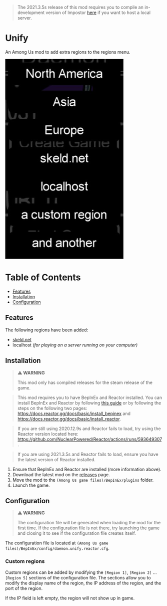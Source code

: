 ﻿> The 2021.3.5s release of this mod requires you to compile an in-development version of Impostor
> [here](https://github.com/Impostor/Impostor/tree/2021.3.5) if you want to host a local server.

# Unify

An Among Us mod to add extra regions to the regions menu.

![Regions menu](images/RegionsMenu.jpg)

# Table of Contents
- [Features](#features)
- [Installation](#installation)
- [Configuration](#configuration)

## Features

The following regions have been added:
- [skeld.net](https://skeld.net/)
- localhost *(for playing on a server running on your computer)*

## Installation

> **⚠ WARNING**
>
> This mod only has compiled releases for the steam release of the game.

> This mod requires you to have BepInEx and Reactor installed. You can install BepInEx and Reactor by following [this guide](INSTALLATION.md) or by following the steps on the
> following two pages: https://docs.reactor.gg/docs/basic/install_bepinex and https://docs.reactor.gg/docs/basic/install_reactor.

> If you are still using 2020.12.9s and Reactor fails to load, try using the Reactor version located
> here: https://github.com/NuclearPowered/Reactor/actions/runs/593649307.

> If you are using 2021.3.5s and Reactor fails to load, ensure you have the latest version of Reactor installed.

1. Ensure that BepInEx and Reactor are installed (more information above).
2. Download the latest mod on the [releases](https://github.com/DaemonBeast/Unify/releases) page.
3. Move the mod to the `(Among Us game files)/BepInEx/plugins` folder.
4. Launch the game.

## Configuration

> **⚠ WARNING**
>
> The configuration file will be generated when loading the mod for
> the first time. If the configuration file is not there, try
> launching the game and closing it to see if the configuration
> file creates itself.

The configuration file is located at
`(Among Us game files)/BepInEx/config/daemon.unify.reactor.cfg`.

### Custom regions

Custom regions can be added by modifying the `[Region 1]`,
`[Region 2]` ... `[Region 5]` sections of the configuration file.
The sections allow you to modify the display name of the region,
the IP address of the region, and the port of the region.

If the IP field is left empty, the region will not show up in game.
